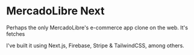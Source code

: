 # MercadoLibre Next

Perhaps the only MercadoLibre's e-commerce app clone on the web. It's fetches 


I've built it using Next.js, Firebase, Stripe & TailwindCSS, among others.

